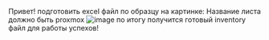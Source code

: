Привет!
подготовить excel файл по образцу на картинке:
Название листа должно быть proxmox
![image](https://github.com/user-attachments/assets/5db504f1-38cf-4cde-84bc-4648394cfea4)
по итогу получится готовый inventory файл для работы
успехов!
